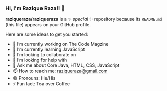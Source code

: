 ### Hi, I'm Razique Raza!!  👋


**raziqueraza/raziqueraza** is a ✨ _special_ ✨ repository because its `README.md` (this file) appears on your GitHub profile.

Here are some ideas to get you started:

- 🔭 I’m currently working on The Code Magzine
- 🌱 I’m currently learning JavaScript
- 👯 I’m looking to collaborate on 
- 🤔 I’m looking for help with 
- 💬 Ask me about Core Java, HTML, CSS, JavaScript
- 📫 How to reach me: raziqueraza@gmail.com
- 😄 Pronouns: He/His
- ⚡ Fun fact: Tea over Coffee

